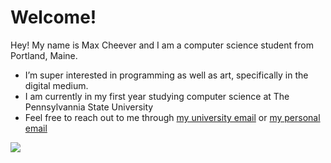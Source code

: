 # Welcome!

Hey! My name is Max Cheever and I am a computer science student from Portland, Maine.
- I’m super interested in programming as well as art, specifically in the digital medium.
- I am currently in my first year studying computer science at The Pennsylvannia State University
- Feel free to reach out to me through [my university email](mailto:mpc6231@psu.edu?subject=[GitHub]%20Max%20Cheever) or [my personal email](mailto:cheevermax@gmail.com)

<img src="https://maxcheever.github.io/max-cheever/images/shape.png" width="" height="" align="center">

<!---
maxcheever/maxcheever is a ✨ special ✨ repository because its `README.md` (this file) appears on your GitHub profile.
You can click the Preview link to take a look at your changes.
--->
